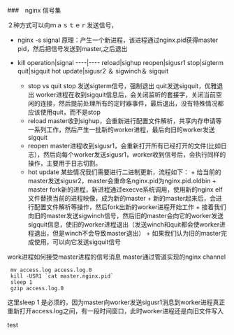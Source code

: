 ###　nginx 信号集

２种方式可以向ｍａｓｔｅｒ发送信号，

*  nginx -s signal 
原理：产生一个新进程，该进程通过nginx.pid获得master pid，然后把信号发送到master,之后退出
*  kill 
operation|signal
----|----
reload|sighup
reopen|sigusr1
stop|sigterm
quit|sigquit
hot update|sigusr2 ＆ sigwinch＆ sigquit

    * stop vs quit
       stop 发送sigterm信号，强制退出
       quit发送sigquit，优雅退出
       worker进程在收到sigquit信息后，会关闭监听的套接字，关闭当前空闲的连接，然后提前处理所有的定时器事件，最后退出，没有特殊情况都应该使用quit，而不是stop
    * reload
       master收到sighup，会重新进行配置文件解析，共享内存申请等一系列工作，然后产生一批新的worker进程，最后向旧的worker发送sigquit
    * reopen
       master进程收到sigusr1，会重新打开所有已经打开的文件(比如日志），然后向每个worker发送sigusr1，worker收到信号后，会执行同样的操作，主要用于日志切割。
    * hot update
       某些情况我们需要进行二进制更新，流程如下：
           + 给当前的master发送sigusr2，master会重命名nginx.pid为nginx.pid.oldbin
           + master fork新的进程，新进程通过execve系统调用，使用新的nginx elf文件替换当前的进程映像，成为新的master
           + 新的master起来后，会进行配置文件解析等操作，然后fork出新的worker进程开始工作
           + 接着我们向旧的master发送sigwinch信号，然后旧的master会向它的worker发送sigquit信息，使旧的worker进程退出（发送winch和quit都会使worker进程退出，但是winch不会导致master退出）
           + 如果我们认为旧的master完成使用，可以向它发送sigquit信号
  
work进程如何接受master进程的信号消息
master通过管道实现的nginx channel
       
```
 mv access.log access.log.0
 kill -USR1 `cat master.nginx.pid`
 sleep 1
 gzip access.log.0
```
  这里sleep 1 是必须的，因为master向worker发送sigusr1消息到worker进程真正重新打开access.log之间，有一段时间窗口，此时worker进程还是向旧文件写入
    
   
       
     
test 
